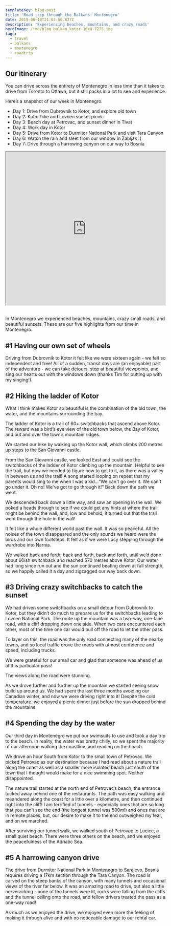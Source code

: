 ```yaml
---
templateKey: blog-post
title: 'Road trip through the Balkans: Montenegro'
date: 2019-06-18T21:03:56.827Z
description: 'Experiencing beaches, mountains, and crazy roads'
heroImage: /img/blog_balkan_kotor-16x9-7275.jpg
tags:
  - travel
  - balkans
  - montenegro
  - roadtrip
---
```

## Our itinerary

You can drive across the entirety of Montenegro in less time than it takes to drive from Toronto to Ottawa, but it still packs in a lot to see and experience. 

Here’s a snapshot of our week in Montenegro.

* Day 1: Drive from Dubrovnik to Kotor, and explore old town
* Day 2: Kotor hike and Lovcen sunset picnic
* Day 3: Beach day at Petrovac, and sunset dinner in Tivat
* Day 4: Work day in Kotor
* Day 5: Drive from Kotor to Durmitor National Park and visit Tara Canyon
* Day 6: Watch the rain and sleet from our window in Zabljak :(
* Day 7: Drive through a harrowing canyon on our way to Bosnia

<div style="display:flex;justify-content:center;width:100%;">

<iframe src="https://www.google.com/maps/d/embed?mid=1H6YFZ9szU6xVzWgb1AXmy6pQK9yKOysJ" width="640" height="480"></iframe>

</div>

<br>

In Montenegro we experienced beaches, mountains, crazy small roads, and beautiful sunsets. These are our five highlights from our time in Montenegro.

## \#1 Having our own set of wheels

Driving from Dubrovnik to Kotor it felt like we were sixteen again - we felt so independent and free! All of a sudden, transit days are (an enjoyable) part of the adventure - we can take detours, stop at beautiful viewpoints, and sing our hearts out with the windows down (thanks Tim for putting up with my singing!). 

## \#2 Hiking the ladder of Kotor

What I think makes Kotor so beautiful is the combination of the old town, the water, and the mountains surrounding the bay. 

The ladder of Kotor is a trail of 60+ switchbacks that ascend above Kotor. The reward was a bird’s eye view of the old town below, the Bay of Kotor, and out and over the town’s mountain ridges. 

We started our hike by walking up the Kotor wall, which climbs 200 metres up steps to the San Giovanni castle. 

From the San Giovanni castle, we looked East and could see the switchbacks of the ladder of Kotor climbing up the mountain. Helpful to see the trail, but now we needed to figure how to get to it, as there was a valley in between us and the trail! A song started looping on repeat that my parents would sing to me when I was a kid...“We can't go over it. We can't go under it. Oh no! We've got to go through it!” Back down the path we went. 

We descended back down a little way, and saw an opening in the wall. We poked a heads through to see if we could get any hints at where the trail might be behind the wall, and, low and behold, it turned out that the trail went through the hole in the wall!

It felt like a whole different world past the wall. It was so peaceful. All the noises of the town disappeared and the only sounds we heard were the birds and our own footsteps. It felt as if we were Lucy stepping through the wardrobe into Narnia. 

We walked back and forth, back and forth, back and forth, until we’d done about 60ish switchback and reached 570 metres above Kotor. Our water had long since run out and the sun continued beating down at full strength, so we happily called it a day and zigzagged our way back down.

## \#3 Driving crazy switchbacks to catch the sunset

We had driven some switchbacks on a small detour from Dubrovnik to Kotor, but they didn’t do much to prepare us for the switchbacks leading to Lovcen National Park. The route up the mountain was a two-way, one-lane road, with a cliff dropping down one side. When two cars encountered each other, most of the time one car would pull off the road to let the other pass. 

To layer on this, the road was the only road connecting many of the nearby towns, and so local traffic drove the roads with utmost confidence and speed, including trucks. 

We were grateful for our small car and glad that someone was ahead of us at this particular pass!

The views along the road were stunning.

As we drove further and further up the mountain we started seeing snow build up around us. We had spent the last three months avoiding our Canadian winter, and now we were driving right into it! Despite the cold temperature, we enjoyed a picnic dinner just before the sun dropped behind the mountains.

## \#4 Spending the day by the water

Our third day in Montenegro we put our swimsuits to use and took a day trip to the beach. In reality, the water was pretty chilly, so we spent the majority of our afternoon walking the coastline, and reading on the beach. 

We drove an hour South from Kotor to the small town of Petrovac. We picked Petrovac as our destination because I had read about a nature trail along the coast as well as a smaller more isolated beach just south of the town that I thought would make for a nice swimming spot. Neither disappointed.

The nature trail started at the north end of Petrovac’s beach, the entrance tucked away behind one of the restaurants. The path was easy walking and meandered along the coast for a little over a kilometre, and then continued right into the cliff! I am terrified of tunnels - especially ones that are so long that you can’t see the end (the longest tunnel was 500m!) and ones that are in remote places, but, our desire to make it to the end outweighed my fear, and on we marched.

After surviving our tunnel walk, we walked south of Petrovac to Lucice, a small quiet beach. There were three others on the beach, and we enjoyed the peacefulness of the Adriatic Sea. 

## \#5 A harrowing canyon drive

The drive from Durmitor National Park in Montenegro to Sarajevo, Bosnia requires driving a 17km section through the Tara Canyon. The road is carved on the steep banks of the canyon, with many tunnels and occasional views of the river far below. It was an amazing road to drive, but also a little nerveracking - none of the tunnels were lit, rocks were falling from the cliffs and the tunnel ceiling onto the road, and fellow drivers treated the pass as a one-way road!

As much as we enjoyed the drive, we enjoyed even more the feeling of making it through alive and with no noticeable damage to our rental car.
